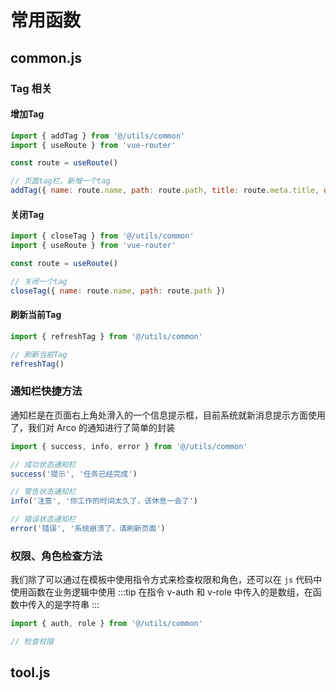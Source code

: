 # 常用函数

## common.js

### Tag 相关
#### 增加Tag
```js
import { addTag } from '@/utils/common'
import { useRoute } from 'vue-router'

const route = useRoute()

// 页面tag栏，新增一个tag
addTag({ name: route.name, path: route.path, title: route.meta.title, query: route.query })
```
#### 关闭Tag
```js
import { closeTag } from '@/utils/common'
import { useRoute } from 'vue-router'

const route = useRoute()

// 关闭一个tag
closeTag({ name: route.name, path: route.path })
```

#### 刷新当前Tag
```js
import { refreshTag } from '@/utils/common'

// 刷新当前Tag
refreshTag()
```

### 通知栏快捷方法
通知栏是在页面右上角处滑入的一个信息提示框，目前系统就新消息提示方面使用了，我们对 Arco 的通知进行了简单的封装

```js
import { success, info, error } from '@/utils/common'

// 成功状态通知栏
success('提示', '任务已经完成')

// 警告状态通知栏
info('注意', '你工作的时间太久了，该休息一会了')

// 错误状态通知栏
error('错误', '系统崩溃了，请刷新页面')
```

### 权限、角色检查方法
我们除了可以通过在模板中使用指令方式来检查权限和角色，还可以在 `js` 代码中使用函数在业务逻辑中使用
:::tip
在指令 v-auth 和 v-role 中传入的是数组，在函数中传入的是字符串
:::

```js
import { auth, role } from '@/utils/common'

// 检查权限
```

## tool.js